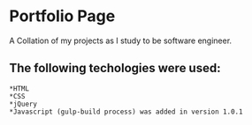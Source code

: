 # Portfolio Page #

A Collation of my projects as I study to be software engineer. 

## The following techologies were used: ##

	*HTML
	*CSS
	*jQuery
	*Javascript (gulp-build process) was added in version 1.0.1

